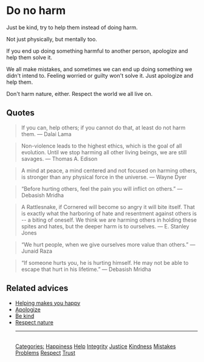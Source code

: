 # Do no harm

Just be kind, try to help them instead of doing harm. 

Not just physically, but mentally too.

If you end up doing something harmful to another person, apologize and help them solve it.

We all make mistakes, and sometimes we can end up doing something we didn't intend to. Feeling worried or guilty won't solve it. Just apologize and help them.

Don't harm nature, either. Respect the world we all live on.

## Quotes

> If you can, help others; if you cannot do that, at least do not harm them. ― Dalai Lama

> Non-violence leads to the highest ethics, which is the goal of all evolution. Until we stop harming all other living beings, we are still savages. ― Thomas A. Edison

> A mind at peace, a mind centered and not focused on harming others, is stronger than any physical force in the universe. ― Wayne Dyer

> “Before hurting others, feel the pain you will inflict on others.” ― Debasish Mridha

> A Rattlesnake, if Cornered will become so angry it will bite itself. That is exactly what the harboring of hate and resentment against others is -- a biting of oneself. We think we are harming others in holding these spites and hates, but the deeper harm is to ourselves. ― E. Stanley Jones

> “We hurt people, when we give ourselves more value than others.” ― Junaid Raza

> “If someone hurts you, he is hurting himself. He may not be able to escape that hurt in his lifetime.” ― Debasish Mridha

## Related advices

- [Helping makes you happy](Helping%20makes%20you%20happy/index.md)
- [Apologize](Apologize/index.md)
- [Be kind](Be%20kind/index.md)
- [Respect nature](Respect%20nature/index.md)<hr/><br/>[Categories:](Categories/index.md) [Happiness](Categories/Happiness.md) [Help](Categories/Help.md) [Integrity](Categories/Integrity.md) [Justice](Categories/Justice.md) [Kindness](Categories/Kindness.md) [Mistakes](Categories/Mistakes.md) [Problems](Categories/Problems.md) [Respect](Categories/Respect.md) [Trust](Categories/Trust.md)